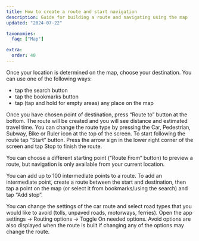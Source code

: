```yaml
---
title: How to create a route and start navigation
description: Guide for building a route and navigating using the map
updated: "2024-07-22"

taxonomies:
  faq: ["Map"]

extra:
  order: 40
---
```


Once your location is determined on the map, choose your destination.
You can use one of the following ways:

* tap the search button
* tap the bookmarks button
* tap (tap and hold for empty areas) any place on the map

Once you have chosen point of destination, press “Route to” button at the bottom. The route will be created and you will see distance and estimated travel time. You can change the route type by pressing the Car, Pedestrian, Subway, Bike or Ruler icon at the top of the screen. To start following the route tap “Start” button. Press the arrow sign in the lower right corner of the screen and tap Stop to finish the route.

You can choose a different starting point (“Route From“ button) to preview a route, but navigation is only available from your current location.

You can add up to 100 intermediate points to a route. To add an intermediate point, create a route between the start and destination, then tap a point on the map (or select it from bookmarks/using the search) and tap “Add stop”.

You can change the settings of the car route and select road types that you would like to avoid (tolls, unpaved roads, motorways, ferries). Open the app settings → Routing options → Toggle On needed options. Avoid options are also displayed when the route is built if changing any of the options may change the route.
